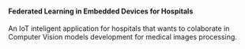 #### Federated Learning in Embedded Devices for Hospitals
An IoT inteligent application for hospitals that wants to colaborate in Computer Vision models development for medical images processing. 

